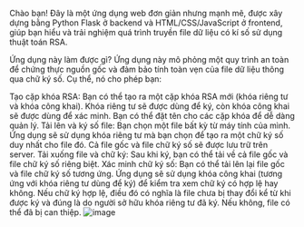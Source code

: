 Chào bạn! Đây là một ứng dụng web đơn giản nhưng mạnh mẽ, được xây dựng bằng Python Flask ở backend và HTML/CSS/JavaScript ở frontend, giúp bạn hiểu và trải nghiệm quá trình truyền file dữ liệu có kí số sử dụng thuật toán RSA.

Ứng dụng này làm được gì?
Ứng dụng này mô phỏng một quy trình an toàn để chứng thực nguồn gốc và đảm bảo tính toàn vẹn của file dữ liệu thông qua chữ ký số. Cụ thể, nó cho phép bạn:

Tạo cặp khóa RSA: Bạn có thể tạo ra một cặp khóa RSA mới (khóa riêng tư và khóa công khai). Khóa riêng tư sẽ được dùng để ký, còn khóa công khai sẽ được dùng để xác minh. Bạn có thể đặt tên cho các cặp khóa để dễ dàng quản lý.
Tải lên và ký số file:
Bạn chọn một file bất kỳ từ máy tính của mình.
Ứng dụng sẽ sử dụng khóa riêng tư mà bạn chọn để tạo ra một chữ ký số duy nhất cho file đó.
Cả file gốc và file chữ ký số sẽ được lưu trữ trên server.
Tải xuống file và chữ ký: Sau khi ký, bạn có thể tải về cả file gốc và file chữ ký số riêng biệt.
Xác minh chữ ký số:
Bạn có thể tải lên lại file gốc và file chữ ký số tương ứng.
Ứng dụng sẽ sử dụng khóa công khai (tương ứng với khóa riêng tư dùng để ký) để kiểm tra xem chữ ký có hợp lệ hay không.
Nếu chữ ký hợp lệ, điều đó có nghĩa là file chưa bị thay đổi kể từ khi được ký và đúng là do người sở hữu khóa riêng tư đã ký. Nếu không, file có thể đã bị can thiệp.
![image](https://github.com/user-attachments/assets/67bf8538-403a-411c-b711-3b0797c30c8d)
